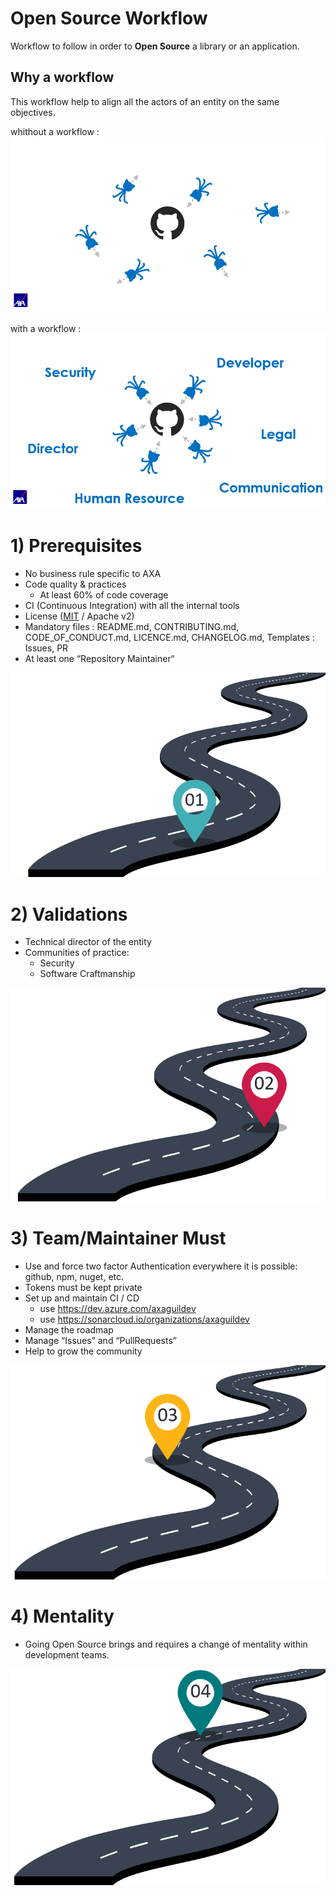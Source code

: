 # Open Source Workflow

Workflow to follow in order to **Open Source** a library or an application.

## Why a workflow

This workflow help to align all the actors of an entity on the same objectives.

whithout a workflow :
![Why a workflow](./images/why-workflow-1.png)

with a workflow :
![Why a workflow](./images/why-workflow-2.png)

# 1) Prerequisites

- No business rule specific to AXA
- Code quality & practices
  - At least 60% of code coverage
- CI (Continuous Integration) with all the internal tools
- License ([MIT](https://github.com/AxaGuilDEv/react-oidc/blob/master/LICENSE) / Apache v2)
- Mandatory files : README.md, CONTRIBUTING.md, CODE_OF_CONDUCT.md, LICENCE.md, CHANGELOG.md, Templates : Issues, PR
- At least one “Repository Maintainer“

![Workflow step 1](./images/workflow-step1.png)

# 2) Validations

- Technical director of the entity
- Communities of practice:
  - Security
  - Software Craftmanship

![Workflow step 2](./images/workflow-step2.png)

# 3) Team/Maintainer Must

- Use and force two factor Authentication everywhere it is possible: github, npm, nuget, etc.
- Tokens must be kept private
- Set up and maintain CI / CD
  - use https://dev.azure.com/axaguildev
  - use https://sonarcloud.io/organizations/axaguildev
- Manage the roadmap
- Manage “Issues” and “PullRequests”
- Help to grow the community

![Workflow step 3](./images/workflow-step3.png)

# 4) Mentality

- Going Open Source brings and requires a change of mentality within development teams.

![Workflow step 4](./images/workflow-step4.png)

